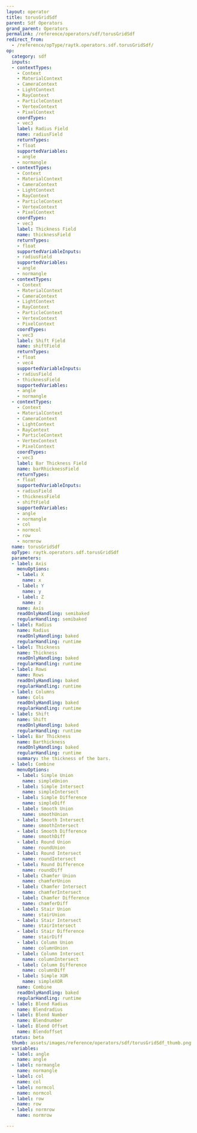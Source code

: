 ```yaml
---
layout: operator
title: torusGridSdf
parent: Sdf Operators
grand_parent: Operators
permalink: /reference/operators/sdf/torusGridSdf
redirect_from:
  - /reference/opType/raytk.operators.sdf.torusGridSdf/
op:
  category: sdf
  inputs:
  - contextTypes:
    - Context
    - MaterialContext
    - CameraContext
    - LightContext
    - RayContext
    - ParticleContext
    - VertexContext
    - PixelContext
    coordTypes:
    - vec3
    label: Radius Field
    name: radiusField
    returnTypes:
    - float
    supportedVariables:
    - angle
    - normangle
  - contextTypes:
    - Context
    - MaterialContext
    - CameraContext
    - LightContext
    - RayContext
    - ParticleContext
    - VertexContext
    - PixelContext
    coordTypes:
    - vec3
    label: Thickness Field
    name: thicknessField
    returnTypes:
    - float
    supportedVariableInputs:
    - radiusField
    supportedVariables:
    - angle
    - normangle
  - contextTypes:
    - Context
    - MaterialContext
    - CameraContext
    - LightContext
    - RayContext
    - ParticleContext
    - VertexContext
    - PixelContext
    coordTypes:
    - vec3
    label: Shift Field
    name: shiftField
    returnTypes:
    - float
    - vec4
    supportedVariableInputs:
    - radiusField
    - thicknessField
    supportedVariables:
    - angle
    - normangle
  - contextTypes:
    - Context
    - MaterialContext
    - CameraContext
    - LightContext
    - RayContext
    - ParticleContext
    - VertexContext
    - PixelContext
    coordTypes:
    - vec3
    label: Bar Thickness Field
    name: barRhicknessField
    returnTypes:
    - float
    supportedVariableInputs:
    - radiusField
    - thicknessField
    - shiftField
    supportedVariables:
    - angle
    - normangle
    - col
    - normcol
    - row
    - normrow
  name: torusGridSdf
  opType: raytk.operators.sdf.torusGridSdf
  parameters:
  - label: Axis
    menuOptions:
    - label: X
      name: x
    - label: Y
      name: y
    - label: Z
      name: z
    name: Axis
    readOnlyHandling: semibaked
    regularHandling: semibaked
  - label: Radius
    name: Radius
    readOnlyHandling: baked
    regularHandling: runtime
  - label: Thickness
    name: Thickness
    readOnlyHandling: baked
    regularHandling: runtime
  - label: Rows
    name: Rows
    readOnlyHandling: baked
    regularHandling: runtime
  - label: Columns
    name: Cols
    readOnlyHandling: baked
    regularHandling: runtime
  - label: Shift
    name: Shift
    readOnlyHandling: baked
    regularHandling: runtime
  - label: Bar Thickness
    name: Barthickness
    readOnlyHandling: baked
    regularHandling: runtime
    summary: the thickness of the bars.
  - label: Combine
    menuOptions:
    - label: Simple Union
      name: simpleUnion
    - label: Simple Intersect
      name: simpleIntersect
    - label: Simple Difference
      name: simpleDiff
    - label: Smooth Union
      name: smoothUnion
    - label: Smooth Intersect
      name: smoothIntersect
    - label: Smooth Difference
      name: smoothDiff
    - label: Round Union
      name: roundUnion
    - label: Round Intersect
      name: roundIntersect
    - label: Round Difference
      name: roundDiff
    - label: Chamfer Union
      name: chamferUnion
    - label: Chamfer Intersect
      name: chamferIntersect
    - label: Chamfer Difference
      name: chamferDiff
    - label: Stair Union
      name: stairUnion
    - label: Stair Intersect
      name: stairIntersect
    - label: Stair Difference
      name: stairDiff
    - label: Column Union
      name: columnUnion
    - label: Column Intersect
      name: columnIntersect
    - label: Column Difference
      name: columnDiff
    - label: Simple XOR
      name: simpleXOR
    name: Combine
    readOnlyHandling: baked
    regularHandling: runtime
  - label: Blend Radius
    name: Blendradius
  - label: Blend Number
    name: Blendnumber
  - label: Blend Offset
    name: Blendoffset
  status: beta
  thumb: assets/images/reference/operators/sdf/torusGridSdf_thumb.png
  variables:
  - label: angle
    name: angle
  - label: normangle
    name: normangle
  - label: col
    name: col
  - label: normcol
    name: normcol
  - label: row
    name: row
  - label: normrow
    name: normrow

---
```

